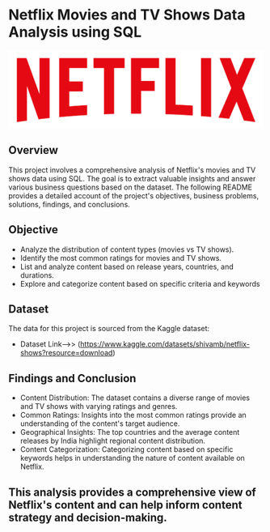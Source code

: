 # Netflix Movies and TV Shows Data Analysis using SQL
![logo](https://github.com/IamSaurabh7905/netflix_sql_project/blob/main/logo.png)
## Overview
This project involves a comprehensive analysis of Netflix's movies and TV shows data using SQL. The goal is to extract valuable insights and answer various business questions based on the dataset. The following README provides a detailed account of the project's objectives, business problems, solutions, findings, and conclusions.

## Objective
* Analyze the distribution of content types (movies vs TV shows).
* Identify the most common ratings for movies and TV shows.
* List and analyze content based on release years, countries, and durations.
* Explore and categorize content based on specific criteria and keywords

## Dataset
The data for this project is sourced from the Kaggle dataset:

* Dataset Link-->> (https://www.kaggle.com/datasets/shivamb/netflix-shows?resource=download)

## Findings and Conclusion
* Content Distribution: The dataset contains a diverse range of movies and TV shows with varying ratings and genres.
* Common Ratings: Insights into the most common ratings provide an understanding of the content's target audience.
* Geographical Insights: The top countries and the average content releases by India highlight regional content distribution.
* Content Categorization: Categorizing content based on specific keywords helps in understanding the nature of content available on Netflix.

  
## This analysis provides a comprehensive view of Netflix's content and can help inform content strategy and decision-making.

